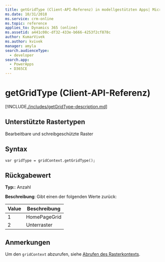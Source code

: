 ```yaml
---
title: getGridType (Client-API-Referenz) in modellgestützten Apps| MicrosoftDocs
ms.date: 10/31/2018
ms.service: crm-online
ms.topic: reference
applies_to: Dynamics 365 (online)
ms.assetid: a441c08c-df32-433e-b666-4253f2cf878c
author: KumarVivek
ms.author: kvivek
manager: amyla
search.audienceType:
  - developer
search.app:
  - PowerApps
  - D365CE
---
```

# <a name="getgridtype-client-api-reference"></a>getGridType (Client-API-Referenz)



[!INCLUDE[./includes/getGridType-description.md](./includes/getGridType-description.md)]

## <a name="grid-types-supported"></a>Unterstützte Rastertypen

Bearbeitbare und schreibgeschützte Raster

## <a name="syntax"></a>Syntax

`var gridType = gridContext.getGridType();`

## <a name="return-value"></a>Rückgabewert

**Typ:**: Anzahl

**Beschreibung**: Gibt einen der folgenden Werte zurück:

|Value |Beschreibung |
|--|--|
|1|HomePageGrid|
|2|Unterraster|

## <a name="remarks"></a>Anmerkungen

Um den `gridContext` abzurufen, siehe [Abrufen des Rasterkontexts](../../grids.md#bkmk_gridcontext). 


